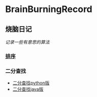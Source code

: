 # BrainBurningRecord
## 烧脑日记
   *记录一些有意思的算法*

### [排序](排序/README.md)

### 二分查找
- [二分查找python版](https://gitee.com/wjhzy/BrainBurningRecord/blob/main/%E4%BA%8C%E5%88%86%E6%9F%A5%E6%89%BE/%E4%BA%8C%E5%88%86%E6%9F%A5%E6%89%BE.py)
- [二分查找java版](https://gitee.com/wjhzy/BrainBurningRecord/blob/main/%E4%BA%8C%E5%88%86%E6%9F%A5%E6%89%BE/ErFenSearch.java)
